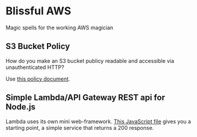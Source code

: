 # Blissful AWS

Magic spells for the working AWS magician

## S3 Bucket Policy

How do you make an S3 bucket publicy readable and accessible via unauthenticated HTTP?

Use [this policy document](s3/s3-bucket-public/s3-bucket-public-readable-policy.json).

## Simple Lambda/API Gateway REST api for Node.js

Lambda uses its own mini web-framework. [This JavaScript file](lambda/simple-rest-js/index.js) gives you a starting point, a simple service that returns a 200 response.
